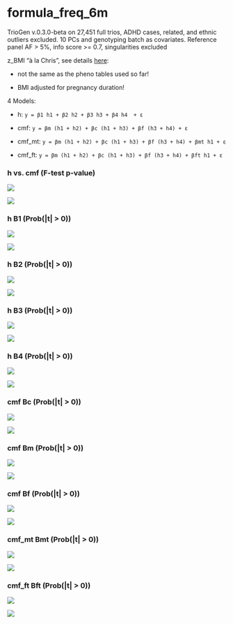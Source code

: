 # formula_freq_6m


TrioGen v.0.3.0-beta on 27,451 full trios, ADHD cases, related, and ethnic outliers excluded. 10 PCs and genotyping batch as covariates. Reference panel AF > 5%, info score >= 0.7, singularities excluded

z_BMI “à la Chris”, see details [here](../pheno/plots.md):

- not the same as the pheno tables used so far!

- BMI adjusted for pregnancy duration!


4 Models:

- h: `y = β1 h1 + β2 h2 + β3 h3 + β4 h4  + ε`

- cmf: `y = βm (h1 + h2) + βc (h1 + h3) + βf (h3 + h4) + ε`

- cmf_mt: `y = βm (h1 + h2) + βc (h1 + h3) + βf (h3 + h4) + βmt h1 + ε`

- cmf_ft: `y = βm (h1 + h2) + βc (h1 + h3) + βf (h3 + h4) + βft h1 + ε`


### h vs. cmf (F-test p-value)

![](formula_freq_6m_cmf_h_p_MH.png)

![](formula_freq_6m_cmf_h_p_QQ.png)


### h B1 (Prob(|t| > 0))

![](formula_freq_6m_h_B1_p_MH.png)

![](formula_freq_6m_h_B1_p_QQ.png)


### h B2 (Prob(|t| > 0))

![](formula_freq_6m_h_B2_p_MH.png)

![](formula_freq_6m_h_B2_p_QQ.png)


### h B3 (Prob(|t| > 0))

![](formula_freq_6m_h_B3_p_MH.png)

![](formula_freq_6m_h_B3_p_QQ.png)


### h B4 (Prob(|t| > 0))

![](formula_freq_6m_h_B4_p_MH.png)

![](formula_freq_6m_h_B4_p_QQ.png)


### cmf Bc (Prob(|t| > 0))

![](formula_freq_6m_cmf_Bc_p_MH.png)

![](formula_freq_6m_cmf_Bc_p_QQ.png)


### cmf Bm (Prob(|t| > 0))

![](formula_freq_6m_cmf_Bm_p_MH.png)

![](formula_freq_6m_cmf_Bm_p_QQ.png)


### cmf Bf (Prob(|t| > 0))

![](formula_freq_6m_cmf_Bf_p_MH.png)

![](formula_freq_6m_cmf_Bf_p_QQ.png)


### cmf_mt Bmt (Prob(|t| > 0))

![](formula_freq_6m_cmf_mt_Bmt_p_MH.png)

![](formula_freq_6m_cmf_mt_Bmt_p_QQ.png)


### cmf_ft Bft (Prob(|t| > 0))

![](formula_freq_6m_cmf_ft_Bft_p_MH.png)

![](formula_freq_6m_cmf_ft_Bft_p_QQ.png)

